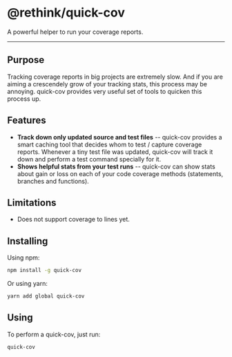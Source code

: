 # @rethink/quick-cov

A powerful helper to run your coverage reports.

---

## Purpose

Tracking coverage reports in big projects are extremely slow. And if you are aiming a crescendely grow of your tracking stats, this process may be annoying. quick-cov provides very useful set of tools to quicken this process up.

## Features

-   **Track down only updated source and test files** -- quick-cov provides a smart caching tool that decides whom to test / capture coverage reports. Whenever a tiny test file was updated, quick-cov will track it down and perform a test command specially for it.
-   **Shows helpful stats from your test runs** -- quick-cov can show stats about gain or loss on each of your code coverage methods (statements, branches and functions).

## Limitations

-   Does not support coverage to lines yet.

## Installing

Using npm:

```bash
npm install -g quick-cov
```

Or using yarn:

```bash
yarn add global quick-cov
```

## Using

To perform a quick-cov, just run:

```bash
quick-cov
```
